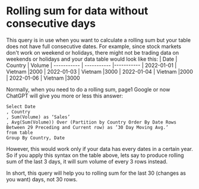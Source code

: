 # Rolling sum for data without consecutive days

This query is in use when you want to calculate a rolling sum but your table does not have full consecutive dates. For example, since stock markets don't work on weekend or holidays, there might not be trading data on weekends or holidays and your data table would look like this:
| Date      | Country | Volume
| ----------- | ----------- |-----------
| 2022-01-01  | Vietnam     |2000
| 2022-01-03  | Vietnam     |3000
| 2022-01-04  | Vietnam     |2000
| 2022-01-06  | Vietnam     |3000

Normally, when you need to do a rolling sum, page1 Google or now ChatGPT will give you more or less this answer:

```
Select Date 
, Country 
, Sum(Volume) as ‘Sales’
, Avg(Sum(Volume)) Over (Partition by Country Order By Date Rows Between 29 Preceding and Current row) as ’30 Day Moving Avg.’
from table
Group By Country, Date
```

However, this would work only if your data has every dates in a certain year. So if you apply this syntax on the table above, lets say to produce rolling sum of the last 3 days, it will sum volume of every 3 rows instead.

In short, this query will help you to rolling sum for the last 30 (changes as you want) days, not 30 rows.
